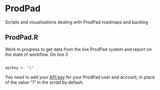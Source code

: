 # ProdPad
Scripts and visualisations dealing with ProdPad roadmaps and backlog

## ProdPad.R
Work in progress to get data from the live ProdPad system and report on the state of workflow. On line 3 

``` r

apikey <- "1"
```

You need to add your [API key](https://help.prodpad.com/hc/en-us/articles/204956707-How-do-I-generate-an-API-key-) for your ProdPad user and account, in place of the value "1" in the script by default.